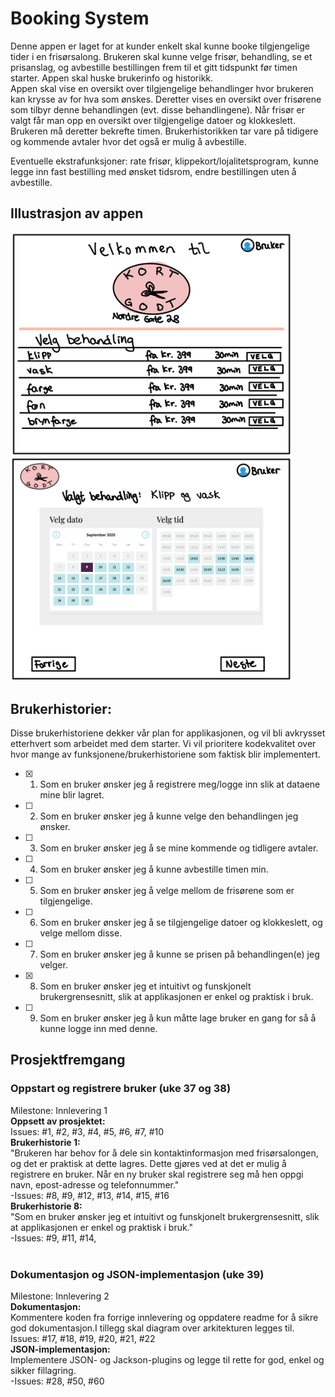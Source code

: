 # Booking System
Denne appen er laget for at kunder enkelt skal kunne booke tilgjengelige tider i en frisørsalong. Brukeren skal kunne velge frisør, behandling, se et prisanslag, og avbestille bestillingen frem til et gitt tidspunkt før timen starter. Appen skal huske brukerinfo og historikk. <br />
Appen skal vise en oversikt over tilgjengelige behandlinger hvor brukeren kan krysse av for hva som ønskes. Deretter vises en oversikt over frisørene som tilbyr denne behandlingen (evt. disse behandlingene). Når frisør er valgt får man opp en oversikt over tilgjengelige datoer og klokkeslett. Brukeren må deretter bekrefte timen. Brukerhistorikken tar vare på tidigere og kommende avtaler hvor det også er mulig å avbestille.<br /> 

Eventuelle ekstrafunksjoner: rate frisør, klippekort/lojalitetsprogram, kunne legge inn fast bestilling med ønsket tidsrom, endre bestillingen uten å avbestille.<br />

## Illustrasjon av appen

<img src="Skjermbilde_2020-09-09_kl._12.14.44.png" alt="llustrasjon 1 - velge behandling" width="450"/>
<img src="Skjermbilde_2020-09-09_kl._12.14.51.png" alt="Illustrasjon 2- velge dato" width="450"/>


## Brukerhistorier:
Disse brukerhistoriene dekker vår plan for applikasjonen, og vil bli avkrysset etterhvert som arbeidet med dem starter. Vi vil prioritere kodekvalitet over hvor mange av funksjonene/brukerhistoriene som faktisk blir implementert. 
* [x] 1. Som en bruker ønsker jeg å registrere meg/logge inn slik at dataene mine blir lagret.
* [ ] 2. Som en bruker ønsker jeg å kunne velge den behandlingen jeg ønsker.
* [ ] 3. Som en bruker ønsker jeg å se mine kommende og tidligere avtaler.
* [ ] 4. Som en bruker ønsker jeg å kunne avbestille timen min.
* [ ] 5. Som en bruker ønsker jeg å velge mellom de frisørene som er tilgjengelige.
* [ ] 6. Som en bruker ønsker jeg å se tilgjengelige datoer og klokkeslett, og velge mellom disse. 
* [ ] 7. Som en bruker ønsker jeg å kunne se prisen på behandlingen(e) jeg velger.
* [x] 8. Som en bruker ønsker jeg et intuitivt og funskjonelt brukergrensesnitt, slik at applikasjonen er enkel og praktisk i bruk.
* [ ] 9. Som en bruker ønsker jeg å kun måtte lage bruker en gang for så å kunne logge inn med denne.

## Prosjektfremgang

### Oppstart og registrere bruker (uke 37 og 38)
Milestone: Innlevering 1 <br />
**Oppsett av prosjektet:** <br />
Issues: #1, #2, #3, #4, #5, #6, #7, #10 <br />
**Brukerhistorie 1:** <br />
"Brukeren har behov for å dele sin kontaktinformasjon med frisørsalongen, og det er praktisk at dette lagres. Dette gjøres ved at det er mulig å registrere en bruker. Når en ny bruker skal registrere seg må hen oppgi navn, epost-adresse og telefonnummer."<br />
 -Issues: #8, #9, #12, #13, #14, #15, #16 <br />
 **Brukerhistorie 8:** <br />
 "Som en bruker ønsker jeg et intuitivt og funskjonelt brukergrensesnitt, slik at applikasjonen er enkel og praktisk i bruk." <br />
 -Issues: #9, #11, #14, <br />
 <br />
 ### Dokumentasjon og JSON-implementasjon (uke 39)
 Milestone: Innlevering 2 <br />
 **Dokumentasjon:**<br />
 Kommentere koden fra forrige innlevering og oppdatere readme for å sikre god dokumentasjon.I tillegg skal diagram over arkitekturen legges til. <br />
 Issues: #17, #18, #19, #20, #21, #22 <br />
 **JSON-implementasjon:**<br />
 Implementere JSON- og Jackson-plugins og legge til rette for god, enkel og sikker fillagring.<br />
 -Issues: #28, #50, #60 <br />